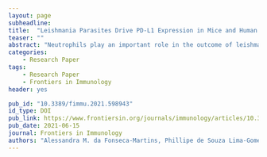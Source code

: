 ```yaml
---
layout: page
subheadline:
title:  "Leishmania Parasites Drive PD-L1 Expression in Mice and Human Neutrophils With Suppressor Capacity"
teaser: ""
abstract: "Neutrophils play an important role in the outcome of leishmaniasis, contributing either to exacerbating or controlling the progression of infection, a dual effect whose underlying mechanisms are not clear. We recently reported that CD4+ and CD8+ T cells, and dendritic cells of Leishmania amazonensis-infected mice present high expression of PD-1 and PD-L1, respectively. Given that the PD-1/PD-L1 interaction may promote cellular dysfunction, and that neutrophils could interact with T cells during infection, we investigated here the levels of PD-L1 in neutrophils exposed to Leishmania parasites. We found that both, promastigotes and amastigotes of L. amazonensis induced the expression of PD-L1 in the human and murine neutrophils that internalized these parasites in vitro. PD-L1-expressing neutrophils were also observed in the ear lesions and the draining lymph nodes of L. amazonensis-infected mice, assessed through cell cytometry and intravital microscopy. Moreover, expression of PD-L1 progressively increased in neutrophils from ear lesions as the disease evolved to the chronic phase. Co-culture of infected neutrophils with in vitro activated CD8+ T cells inhibits IFN-γ production by a mechanism dependent on PD-1 and PD-L1. Importantly, we demonstrated that in vitro infection of human neutrophils by L braziliensis induced PD-L1+ expression and also PD-L1+ neutrophils were detected in the lesions of patients with cutaneous leishmaniasis. Taken together, these findings suggest that the Leishmania parasite increases the expression of PD-L1 in neutrophils with suppressor capacity, which could favor the parasite survival through impairing the immune response."
categories:
    - Research Paper
tags:
    - Research Paper
    - Frontiers in Immunology
header: yes

pub_id: "10.3389/fimmu.2021.598943"
id_type: DOI
pub_link: https://www.frontiersin.org/journals/immunology/articles/10.3389/fimmu.2021.598943/full
pub_date: 2021-06-15
journal: Frontiers in Immunology
authors: "Alessandra M. da Fonseca-Martins, Phillipe de Souza Lima-Gomes, Maísa Mota Antunes, Renan Garcia de Moura, Luciana P. Covre, Carolina Caloba, Vivian Grizente Rocha, Renata M. Pereira, Gustavo Batista Menezes, Daniel Claudio Oliveira Gomes, Elvira M. Saraiva, Herbert L. de Matos Guedes"
---
```




